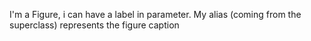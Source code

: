 I'm a Figure, i can have a label in parameter. My alias (coming from the superclass) represents the figure caption